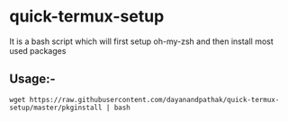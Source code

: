 # quick-termux-setup

It is a bash script which will first setup oh-my-zsh and then install most used packages

## Usage:-

```
wget https://raw.githubusercontent.com/dayanandpathak/quick-termux-setup/master/pkginstall | bash

```

